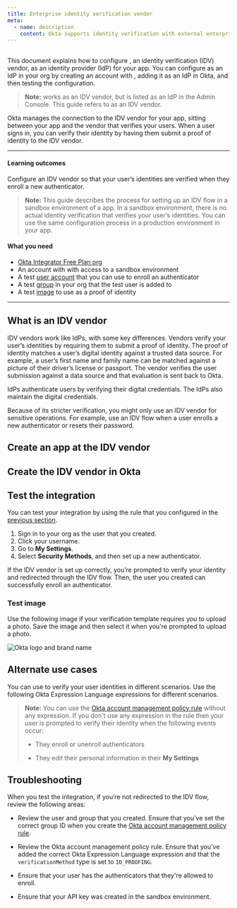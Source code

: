 ```yaml
---
title: Enterprise identity verification vendor
meta:
  - name: description
    content: Okta supports identity verification with external enterprise identity verification vendors. Get an overview of the process and prerequisites, as well as the setup instructions.
---
```


## <StackSnippet snippet="idp" inline />

This document explains how to configure <StackSnippet snippet="idp" inline />, an identity verification (IDV) vendor, as an identity provider (IdP) for your app. You can configure <StackSnippet snippet="idp" inline /> as an IdP in your org by creating an account with <StackSnippet snippet="idp" inline />, adding it as an IdP in Okta, and then testing the configuration.

> **Note:** <StackSnippet snippet="idp" inline /> works as an IDV vendor, but is listed as an IdP in the Admin Console. This guide refers to <StackSnippet snippet="idp" inline /> as an IDV vendor.

Okta manages the connection to the IDV vendor for your app, sitting between your app and the vendor that verifies your users. When a user signs in, you can verify their identity by having them submit a proof of identity to the IDV vendor.

---

#### Learning outcomes

Configure an IDV vendor so that your user’s identities are verified when they enroll a new authenticator.

> **Note:** This guide describes the process for setting up an IDV flow in a sandbox environment of a <StackSnippet snippet="idp" inline /> app. In a sandbox environment, there is no actual identity verification that verifies your user’s identities. You can use the same configuration process in a production environment in your <StackSnippet snippet="idp" inline /> app. <StackSnippet snippet="learningoutcome" inline />

#### What you need

* [Okta Integrator Free Plan org](https://developer.okta.com/signup)
* An account with <StackSnippet snippet="idpaccount" inline /> with access to a sandbox environment
* A test [user account](https://help.okta.com/okta_help.htm?type=oie&id=ext-usgp-add-users) that you can use to enroll an authenticator
* A test [group](https://help.okta.com/okta_help.htm?type=oie&id=usgp-groups-create) in your org that the test user is added to
* A test [image](#test-image) to use as a proof of identity

---

## What is an IDV vendor

IDV vendors work like IdPs, with some key differences. Vendors verify your user’s identities by requiring them to submit a proof of identity. The proof of identity matches a user’s digital identity against a trusted data source. For example, a user’s first name and family name can be matched against a picture of their driver’s license or passport. The vendor verifies the user submission against a data source and that evaluation is sent back to Okta.

IdPs authenticate users by verifying their digital credentials. The IdPs also maintain the digital credentials.

Because of its stricter verification, you might only use an IDV vendor for sensitive operations. For example, use an IDV flow when a user enrolls a new authenticator or resets their password.

## Create an app at the IDV vendor

<StackSnippet snippet="appatidp" />

## Create the IDV vendor in Okta

<StackSnippet snippet="appidpinokta" />

<StackSnippet snippet="afterappidpinokta" />

## Test the integration

You can test your integration by using the rule that you configured in the [previous section](#create-an-okta-account-management-policy-rule).

1. Sign in to your org as the user that you created.
1. Click your username.
1. Go to **My Settings**.
1. Select **Security Methods**, and then set up a new authenticator.

If the IDV vendor is set up correctly, you’re prompted to verify your identity and redirected through the <StackSnippet snippet="idp" inline /> IDV flow. Then, the user you created can successfully enroll an authenticator.

### Test image

Use the following image if your verification template requires you to upload a photo. Save the image and then select it when you're prompted to upload a photo.

<div class="half border">

![Okta logo and brand name](/img/idv-test-image.png)

</div>

## Alternate use cases

You can use <StackSnippet snippet="idp" inline /> to verify your user identities in different scenarios. Use the following Okta Expression Language expressions for different scenarios.

> **Note:** You can use the [Okta account management policy rule](#create-an-okta-account-management-policy-rule) without any expression. If you don't use any expression in the rule then your user is prompted to verify their identity when the following events occur:
>
> * They enroll or unenroll authenticators
>
> * They edit their personal information in their **My Settings**

<StackSnippet snippet="alternateusecase" />

## Troubleshooting

When you test the integration, if you’re not redirected to the IDV flow, review the following areas:

* Review the user and group that you created. Ensure that you’ve set the correct group ID when you create the [Okta account management policy rule](#create-an-okta-account-management-policy-rule).

* Review the Okta account management policy rule. Ensure that you’ve added the correct Okta Expression Language expression and that the `verificationMethod` type is set to `ID_PROOFING`.

* Ensure that your user has the authenticators that they're allowed to enroll.

* Ensure that your API key was created in the sandbox environment.
